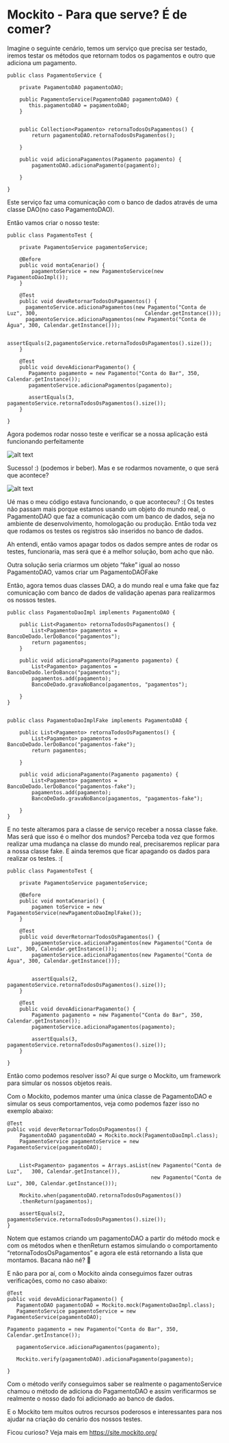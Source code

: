 # Mockito - Para que serve? É de comer?

Imagine o seguinte cenário, temos um serviço que precisa ser testado, iremos testar os métodos que retornam todos os pagamentos e outro que adiciona um pagamento.

```
public class PagamentoService {
	
	private PagamentoDAO pagamentoDAO;
	
	public PagamentoService(PagamentoDAO pagamentoDAO) {
	   this.pagamentoDAO = pagamentoDAO;
	}
	
	
	public Collection<Pagamento> retornaTodosOsPagamentos() {
		return pagamentoDAO.retornaTodosOsPagamentos();
		
	}
	
	public void adicionaPagamentos(Pagamento pagamento) {
		pagamentoDAO.adicionaPagamento(pagamento);
		
	}

}
```

Este serviço faz uma comunicação com o banco de dados através de uma classe DAO(no caso PagamentoDAO).

Então vamos criar o nosso teste:

```
public class PagamentoTest {
	
	private PagamentoService pagamentoService;

	@Before
	public void montaCenario() {
		pagamentoService = new PagamentoService(new PagamentoDaoImpl());
	}

	@Test
	public void deveRetornarTodosOsPagamentos() {
	  pagamentoService.adicionaPagamentos(new Pagamento("Conta de Luz", 300,                                   Calendar.getInstance()));
	  pagamentoService.adicionaPagamentos(new Pagamento("Conta de Água", 300, Calendar.getInstance()));
	
	  assertEquals(2,pagamentoService.retornaTodosOsPagamentos().size());
	}
	
	@Test
	public void deveAdicionarPagamento() {
	   Pagamento pagamento = new Pagamento("Conta do Bar", 350, Calendar.getInstance());
	   pagamentoService.adicionaPagamentos(pagamento);
		
	   assertEquals(3, pagamentoService.retornaTodosOsPagamentos().size());
	}
	
}

```


Agora podemos rodar nosso teste e verificar se a nossa aplicação está funcionando perfeitamente

![alt text](https://github.com/adesozasilva/mockito/blob/master/testes_ok.PNG)


Sucesso! :) (podemos ir beber). Mas e se rodarmos novamente, o que será que acontece?

![alt text](https://github.com/adesozasilva/mockito/blob/master/testes_com_falha.PNG) 

Ué mas o meu código estava funcionando, o que aconteceu? :( Os testes não passam mais porque estamos usando um objeto do mundo real, o PagamentoDAO que faz a comunicação com um banco de dados, seja no ambiente de desenvolvimento, homologação ou produção. Então toda vez que rodamos os testes os registros são inseridos no banco de dados.

Ah entendi, então vamos apagar todos os dados sempre antes de rodar os testes, funcionaria, mas será que é a melhor solução, bom acho que não.


Outra solução seria criarmos um objeto “fake” igual ao nosso PagamentoDAO, vamos criar um PagamentoDAOFake

Então, agora temos duas classes DAO, a do mundo real e uma fake que faz comunicação com banco de dados de validação apenas para realizarmos os nossos testes.

```
public class PagamentoDaoImpl implements PagamentoDAO {

	public List<Pagamento> retornaTodosOsPagamentos() {
		List<Pagamento> pagamentos = BancoDeDado.lerDoBanco("pagamentos");
		return pagamentos;
	}

	public void adicionaPagamento(Pagamento pagamento) {
		List<Pagamento> pagamentos = BancoDeDado.lerDoBanco("pagamentos");
		pagamentos.add(pagamento);
		BancoDeDado.gravaNoBanco(pagamentos, "pagamentos");
		
	}
}


public class PagamentoDaoImplFake implements PagamentoDAO {

	public List<Pagamento> retornaTodosOsPagamentos() {
		List<Pagamento> pagamentos = BancoDeDado.lerDoBanco("pagamentos-fake");
		return pagamentos;

	}

	public void adicionaPagamento(Pagamento pagamento) {
		List<Pagamento> pagamentos = BancoDeDado.lerDoBanco("pagamentos-fake");
		pagamentos.add(pagamento);
		BancoDeDado.gravaNoBanco(pagamentos, "pagamentos-fake");
		
	}
}

```

E no teste alteramos para a classe de serviço receber a nossa classe fake. Mas será que isso é o melhor dos mundos? Perceba toda vez que formos realizar uma mudança na classe do mundo real, precisaremos replicar para a nossa classe fake. E ainda teremos que ficar apagando os dados para realizar os testes. :(

```
public class PagamentoTest {
	
	private PagamentoService pagamentoService;

	@Before
	public void montaCenario() {
		pagamen toService = new PagamentoService(newPagamentoDaoImplFake());
	}

	@Test
	public void deverRetornarTodosOsPagamentos() {
		pagamentoService.adicionaPagamentos(new Pagamento("Conta de Luz", 300, Calendar.getInstance()));
		pagamentoService.adicionaPagamentos(new Pagamento("Conta de Água", 300, Calendar.getInstance()));
		
		
		assertEquals(2, pagamentoService.retornaTodosOsPagamentos().size());
	}
	
	@Test
	public void deveAdicionarPagamento() {
		Pagamento pagamento = new Pagamento("Conta do Bar", 350, Calendar.getInstance());
		pagamentoService.adicionaPagamentos(pagamento);
		
		assertEquals(3, pagamentoService.retornaTodosOsPagamentos().size());
	}
	
}

```

Então como podemos resolver isso? Aí que surge o Mockito, um framework para simular os nossos objetos reais.


Com o Mockito, podemos manter uma única classe de PagamentoDAO e simular os seus comportamentos, veja como podemos fazer isso no exemplo abaixo:

```
@Test
public void deverRetornarTodosOsPagamentos() {
    PagamentoDAO pagamentoDAO = Mockito.mock(PagamentoDaoImpl.class);
    PagamentoService pagamentoService = new PagamentoService(pagamentoDAO);

     
    List<Pagamento> pagamentos = Arrays.asList(new Pagamento("Conta de Luz",   300, Calendar.getInstance()),
                                               new Pagamento("Conta de Luz", 300, Calendar.getInstance()));

    Mockito.when(pagamentoDAO.retornaTodosOsPagamentos())
    .thenReturn(pagamentos);
    
    assertEquals(2, pagamentoService.retornaTodosOsPagamentos().size());
}

```

Notem que estamos criando um pagamentoDAO a partir do método mock e com os métodos when e thenReturn estamos simulando o comportamento “retornaTodosOsPagamentos” e agora ele está retornando a lista que montamos.
Bacana não né? 

E não para por aí, com o Mockito ainda conseguimos fazer outras verificações, como no caso abaixo:

```
@Test
public void deveAdicionarPagamento() {
   PagamentoDAO pagamentoDAO = Mockito.mock(PagamentoDaoImpl.class);
   PagamentoService pagamentoService = new PagamentoService(pagamentoDAO);
   
Pagamento pagamento = new Pagamento("Conta do Bar", 350, Calendar.getInstance());
   
   pagamentoService.adicionaPagamentos(pagamento);
		
   Mockito.verify(pagamentoDAO).adicionaPagamento(pagamento);
		
}

```

Com o método verify conseguimos saber se realmente o pagamentoService chamou o método de adiciona do PagamentoDAO e assim verificarmos se realmente o nosso dado foi adicionado ao banco de dados.

E o Mockito tem muitos outros recursos poderosos e interessantes para nos ajudar na criação do cenário dos nossos testes.

Ficou curioso? Veja mais em https://site.mockito.org/

